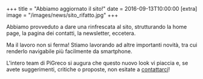 +++
title = "Abbiamo aggiornato il sito!"
date = 2016-09-13T10:00:00
[extra]
image = "/images/news/sito_rifatto.jpg"
+++

Abbiamo provveduto a dare una rinfrescata al sito, strutturando la home page,
la pagina dei contatti, la newsletter, eccetera.

Ma il lavoro non si ferma! Stiamo lavorando ad altre importanti novità, tra cui
renderlo navigabile più facilmente da smartphone.

L'intero team di PiGreco si augura che questo nuovo look vi piaccia e, se avete
suggerimenti, critiche o proposte, non esitate a [contattarci][1]!

[1]: /#contacts
